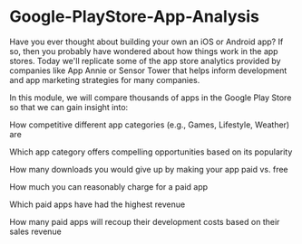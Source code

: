 # Google-PlayStore-App-Analysis

Have you ever thought about building your own an iOS or Android app? If so, then you probably have wondered about how things work in the app stores. Today we'll replicate some of the app store analytics provided by companies like App Annie or Sensor Tower that helps inform development and app marketing strategies for many companies.



In this module, we will compare thousands of apps in the Google Play Store so that we can gain insight into:

How competitive different app categories (e.g., Games, Lifestyle, Weather) are

Which app category offers compelling opportunities based on its popularity

How many downloads you would give up by making your app paid vs. free

How much you can reasonably charge for a paid app

Which paid apps have had the highest revenue

How many paid apps will recoup their development costs based on their sales revenue

